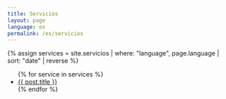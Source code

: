 ```yaml
---
title: Servicios
layout: page
language: es
permalink: /es/servicios
---
```


{% assign services = site.servicios | where: "language", page.language | sort: "date" | reverse %}
<ul>
{% for service in services %}
<li><a href="{{ post.url | absolute_url }}">{{ post.title }}</a></li>
{% endfor %}
</ul>
